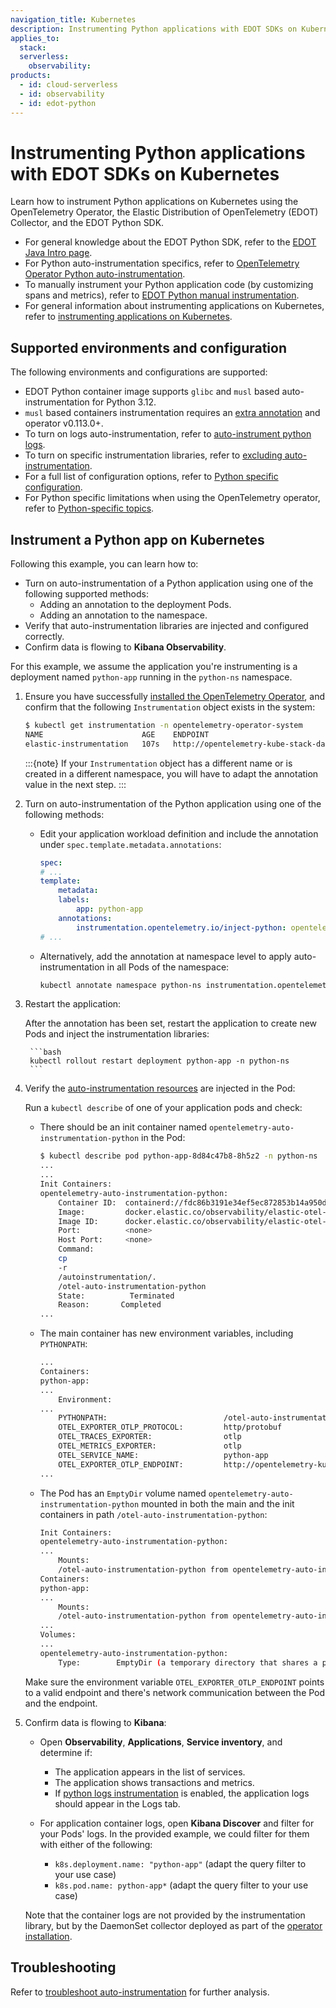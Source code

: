 ```yaml
---
navigation_title: Kubernetes
description: Instrumenting Python applications with EDOT SDKs on Kubernetes.
applies_to:
  stack:
  serverless:
    observability:
products:
  - id: cloud-serverless
  - id: observability
  - id: edot-python
---
```


# Instrumenting Python applications with EDOT SDKs on Kubernetes

Learn how to instrument Python applications on Kubernetes using the OpenTelemetry Operator, the Elastic Distribution of OpenTelemetry (EDOT) Collector, and the EDOT Python SDK.

- For general knowledge about the EDOT Python SDK, refer to the [EDOT Java Intro page](../index.md).
- For Python auto-instrumentation specifics, refer to [OpenTelemetry Operator Python auto-instrumentation](https://opentelemetry.io/docs/kubernetes/operator/automatic/#python).
- To manually instrument your Python application code (by customizing spans and metrics), refer to [EDOT Python manual instrumentation](./manual-instrumentation.md).
- For general information about instrumenting applications on Kubernetes, refer to [instrumenting applications on Kubernetes](../../../use-cases/kubernetes/instrumenting-applications.md).

## Supported environments and configuration

The following environments and configurations are supported:

- EDOT Python container image supports `glibc` and `musl` based auto-instrumentation for Python 3.12.
- `musl` based containers instrumentation requires an [extra annotation](https://opentelemetry.io/docs/kubernetes/operator/automatic/#annotations-python-musl) and operator v0.113.0+.
- To turn on logs auto-instrumentation, refer to [auto-instrument python logs](https://opentelemetry.io/docs/kubernetes/operator/automatic/#auto-instrumenting-python-logs).
- To turn on specific instrumentation libraries, refer to [excluding auto-instrumentation](https://opentelemetry.io/docs/kubernetes/operator/automatic/#python-excluding-auto-instrumentation).
- For a full list of configuration options, refer to [Python specific configuration](https://opentelemetry.io/docs/zero-code/python/configuration/#python-specific-configuration).
- For Python specific limitations when using the OpenTelemetry operator, refer to [Python-specific topics](https://opentelemetry.io/docs/zero-code/python/operator/#python-specific-topics).

## Instrument a Python app on Kubernetes

Following this example, you can learn how to:

- Turn on auto-instrumentation of a Python application using one of the following supported methods:
  - Adding an annotation to the deployment Pods.
  - Adding an annotation to the namespace.
- Verify that auto-instrumentation libraries are injected and configured correctly.
- Confirm data is flowing to **Kibana Observability**.

For this example, we assume the application you're instrumenting is a deployment named `python-app` running in the `python-ns` namespace.

1. Ensure you have successfully [installed the OpenTelemetry Operator](../../../use-cases/kubernetes/deployment.md), and confirm that the following `Instrumentation` object exists in the system:

    ```bash
    $ kubectl get instrumentation -n opentelemetry-operator-system
    NAME                      AGE    ENDPOINT
    elastic-instrumentation   107s   http://opentelemetry-kube-stack-daemon-collector.opentelemetry-operator-system.svc.cluster.local:4318
    ```

    :::{note}
    If your `Instrumentation` object has a different name or is created in a different namespace, you will have to adapt the annotation value in the next step.
    :::

2. Turn on auto-instrumentation of the Python application using one of the following methods:

    - Edit your application workload definition and include the annotation under `spec.template.metadata.annotations`:

        ```yaml
        spec:
        # ...
        template:
            metadata:
            labels:
                app: python-app
            annotations:
                instrumentation.opentelemetry.io/inject-python: opentelemetry-operator-system/elastic-instrumentation
        # ...
        ```

    - Alternatively, add the annotation at namespace level to apply auto-instrumentation in all Pods of the namespace:

        ```bash
        kubectl annotate namespace python-ns instrumentation.opentelemetry.io/inject-python=opentelemetry-operator-system/elastic-instrumentation
        ```

3. Restart the application:

    After the annotation has been set, restart the application to create new Pods and inject the instrumentation libraries:

        ```bash
        kubectl rollout restart deployment python-app -n python-ns
        ```

4. Verify the [auto-instrumentation resources](../../../use-cases/kubernetes/instrumenting-applications.md#how-auto-instrumentation-works) are injected in the Pod:

    Run a `kubectl describe` of one of your application pods and check:

    - There should be an init container named `opentelemetry-auto-instrumentation-python` in the Pod:

        ```bash
        $ kubectl describe pod python-app-8d84c47b8-8h5z2 -n python-ns
        ...
        ...
        Init Containers:
        opentelemetry-auto-instrumentation-python:
            Container ID:  containerd://fdc86b3191e34ef5ec872853b14a950d0af1e36b0bc207f3d59bd50dd3caafe9
            Image:         docker.elastic.co/observability/elastic-otel-python:0.3.0
            Image ID:      docker.elastic.co/observability/elastic-otel-python@sha256:de7b5cce7514a10081a00820a05097931190567ec6e18a384ff7c148bad0695e
            Port:          <none>
            Host Port:     <none>
            Command:
            cp
            -r
            /autoinstrumentation/.
            /otel-auto-instrumentation-python
            State:          Terminated
            Reason:       Completed
        ...
        ```

    - The main container has new environment variables, including `PYTHONPATH`:

        ```bash
        ...
        Containers:
        python-app:
        ...
            Environment:
        ...
            PYTHONPATH:                          /otel-auto-instrumentation-python/opentelemetry/instrumentation/auto_instrumentation:/otel-auto-instrumentation-python
            OTEL_EXPORTER_OTLP_PROTOCOL:         http/protobuf
            OTEL_TRACES_EXPORTER:                otlp
            OTEL_METRICS_EXPORTER:               otlp
            OTEL_SERVICE_NAME:                   python-app
            OTEL_EXPORTER_OTLP_ENDPOINT:         http://opentelemetry-kube-stack-daemon-collector.opentelemetry-operator-system.svc.cluster.local:4318
        ...
        ```

    - The Pod has an `EmptyDir` volume named `opentelemetry-auto-instrumentation-python` mounted in both the main and the init containers in path `/otel-auto-instrumentation-python`:

        ```bash
        Init Containers:
        opentelemetry-auto-instrumentation-python:
        ...
            Mounts:
            /otel-auto-instrumentation-python from opentelemetry-auto-instrumentation-python (rw)
        Containers:
        python-app:
        ...
            Mounts:
            /otel-auto-instrumentation-python from opentelemetry-auto-instrumentation-python (rw)
        ...
        Volumes:
        ...
        opentelemetry-auto-instrumentation-python:
            Type:        EmptyDir (a temporary directory that shares a pod's lifetime)
        ```

    Make sure the environment variable `OTEL_EXPORTER_OTLP_ENDPOINT` points to a valid endpoint and there's network communication between the Pod and the endpoint.

5. Confirm data is flowing to **Kibana**:

    - Open **Observability**, **Applications**, **Service inventory**, and determine if:
        - The application appears in the list of services.
        - The application shows transactions and metrics.
        - If [python logs instrumentation](https://opentelemetry.io/docs/kubernetes/operator/automatic/#auto-instrumenting-python-logs) is enabled, the application logs should  appear in the Logs tab.

    - For application container logs, open **Kibana Discover** and filter for your Pods' logs. In the provided example, we could filter for them with either of the following:
        - `k8s.deployment.name: "python-app"` (adapt the query filter to your use case)
        - `k8s.pod.name: python-app*` (adapt the query filter to your use case)

    Note that the container logs are not provided by the instrumentation library, but by the DaemonSet collector deployed as part of the [operator installation](../../../use-cases/kubernetes/deployment.md).

## Troubleshooting

Refer to [troubleshoot auto-instrumentation](../../../use-cases/kubernetes/instrumenting-applications.md#troubleshooting-auto-instrumentation) for further analysis.
